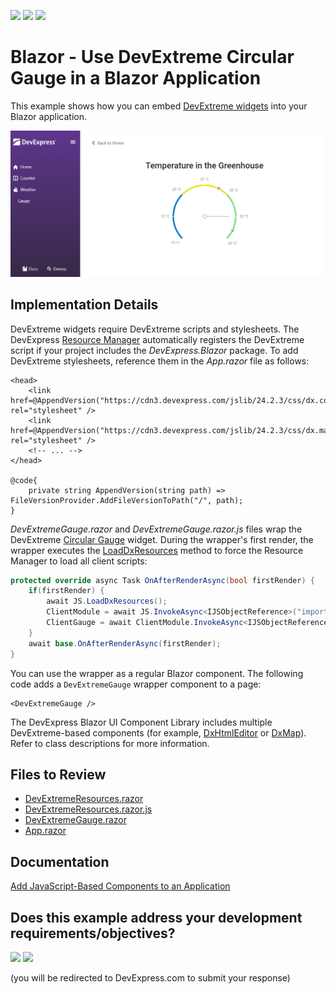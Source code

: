 <!-- default badges list -->
[![](https://img.shields.io/badge/Open_in_DevExpress_Support_Center-FF7200?style=flat-square&logo=DevExpress&logoColor=white)](https://supportcenter.devexpress.com/ticket/details/T1069428)
[![](https://img.shields.io/badge/📖_How_to_use_DevExpress_Examples-e9f6fc?style=flat-square)](https://docs.devexpress.com/GeneralInformation/403183)
[![](https://img.shields.io/badge/💬_Leave_Feedback-feecdd?style=flat-square)](#does-this-example-address-your-development-requirementsobjectives)
<!-- default badges end -->
# Blazor - Use DevExtreme Circular Gauge in a Blazor Application

This example shows how you can embed [DevExtreme widgets](https://js.devexpress.com/Demos/WidgetsGallery/) into your Blazor application.

![Circular Gauge in DevExpress Blazor App](circularGauge.png)

## Implementation Details

DevExtreme widgets require DevExtreme scripts and stylesheets. The DevExpress [Resource Manager](https://docs.devexpress.com/Blazor/DevExpress.Blazor.DxResourceManager) automatically registers the DevExtreme script if your project includes the *DevExpress.Blazor* package. To add DevExtreme stylesheets, reference them in the *App.razor* file as follows:

```Razor
<head>
    <link href=@AppendVersion("https://cdn3.devexpress.com/jslib/24.2.3/css/dx.common.css") rel="stylesheet" />
    <link href=@AppendVersion("https://cdn3.devexpress.com/jslib/24.2.3/css/dx.material.purple.light.compact.css") rel="stylesheet" />
    <!-- ... -->
</head>

@code{
    private string AppendVersion(string path) => FileVersionProvider.AddFileVersionToPath("/", path);
}
```

_DevExtremeGauge.razor_ and _DevExtremeGauge.razor.js_ files wrap the DevExtreme [Circular Gauge](https://js.devexpress.com/Demos/WidgetsGallery/Demo/Gauges/Overview/jQuery/Light/) widget. During the wrapper's first render, the wrapper executes the [LoadDxResources](https://docs.devexpress.com/Blazor/DevExpress.Blazor.DxResourceManager.LoadDxResources(Microsoft.JSInterop.IJSRuntime)?v=24.2) method to force the Resource Manager to load all client scripts:

```csharp
protected override async Task OnAfterRenderAsync(bool firstRender) {
    if(firstRender) {
        await JS.LoadDxResources();
        ClientModule = await JS.InvokeAsync<IJSObjectReference>("import", "./DevExtremeComponents/DevExtremeGauge.razor.js");
        ClientGauge = await ClientModule.InvokeAsync<IJSObjectReference>("initializeGauge", Gauge, DataSource);
    }
    await base.OnAfterRenderAsync(firstRender);
}
```

You can use the wrapper as a regular Blazor component. The following code adds a `DevExtremeGauge` wrapper component to a page:

```Razor
<DevExtremeGauge />
```

The DevExpress Blazor UI Component Library includes multiple DevExtreme-based components (for example, [DxHtmlEditor](https://docs.devexpress.com/Blazor/DevExpress.Blazor.DxHtmlEditor) or [DxMap](https://docs.devexpress.com/Blazor/DevExpress.Blazor.DxMap)). Refer to class descriptions for more information.

## Files to Review

* [DevExtremeResources.razor](./CS/DxtGaugeInBlazor/DevExtremeComponents/DevExtremeGauge.razor)
* [DevExtremeResources.razor.js](./CS/DxtGaugeInBlazor/DevExtremeComponents/DevExtremeGauge.razor.js)
* [DevExtremeGauge.razor](./CS/DxtGaugeInBlazor/Components/Pages/Gauge.razor)
* [App.razor](./CS/DxtGaugeInBlazor/Components/App.razor)

## Documentation

[Add JavaScript-Based Components to an Application](https://docs.devexpress.com/Blazor/403578/common-concepts/add-js-components-to-application)
<!-- feedback -->
## Does this example address your development requirements/objectives?

[<img src="https://www.devexpress.com/support/examples/i/yes-button.svg"/>](https://www.devexpress.com/support/examples/survey.xml?utm_source=github&utm_campaign=blazor-use-devextreme-circular-gauge&~~~was_helpful=yes) [<img src="https://www.devexpress.com/support/examples/i/no-button.svg"/>](https://www.devexpress.com/support/examples/survey.xml?utm_source=github&utm_campaign=blazor-use-devextreme-circular-gauge&~~~was_helpful=no)

(you will be redirected to DevExpress.com to submit your response)
<!-- feedback end -->
